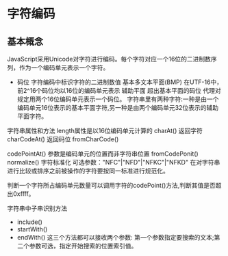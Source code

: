 # 字符编码

## 基本概念

JavaScript采用Unicode对字符进行编码。每个字符对应一个16位的二进制数序列，作为一个编码单元表示一个字符。

- 码位 字符编码中标识字符的二进制数值
基本多文本平面(BMP) 在UTF-16中，前2^16个码位均以16位的编码单元表示
辅助平面 超出基本平面的码位
代理对 规定用两个16位编码单元表示一个码位。
字符串里有两种字符:一种是由一个编码单元16位表示的基本平面字符,另一种是由两个编码单元32位表示的辅助平面字符。

字符串属性和方法
length属性是以16位编码单元计算的
charAt() 返回字符
charCodeAt() 返回码位
fromCharCode()

codePointAt() 参数是编码单元的位置而非字符串位置
fromCodePonit()
normalize() 字符标准化 可选参数："NFC"|"NFD"|"NFKC"|"NFKD"
在对字符串进行比较或排序之前被操作的字符要按同一标准进行规范化。

判断一个字符所占编码单元数量可以调用字符的codePoint()方法,判断其值是否超出0xffff。

字符串中子串识别方法

- include()
- startWith()
- endWith()
这三个方法都可以接收两个参数: 第一个参数指定要搜索的文本;第二个参数可选，指定开始搜索的位置索引值。
